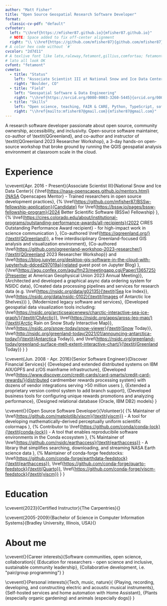 ```yaml
---
author: "Matt Fisher"
title: "Open Source Geospatial Research Software Developer"
format:
  classic-cv-pdf: "default"
cvfooter:
  left: "\\href{https://mfisher87.github.io}{mfisher87.github.io}"
  # NOTE: Space added to fix off-center alignment
  right: "\\ \\href{https://github.com/mfisher87}{github.com/mfisher87}"
# A color hex code without `#`
cvcolor: "2d7d11"
# A texlive font like lato,raleway,fetamont,gillius,comfortaa; fetamont, comfortaa, and
# lato all look OK
cvfont: "fetamont"
cvmeta:
  - title: "Status"
    left: "Associate Scientist III at National Snow and Ice Data Center"
    right: "Boulder, CO"
  - title: "Field"
    left: "Geospatial Software & Data Engineering"
    right: "\\href{https://orcid.org/0000-0003-3260-5445}{orcid.org/0000-0003-3260-5445}"
  - title: "Skills"
    left: "Open science, teaching, FAIR & CARE, Python, TypeScript, software architecture, Linux, containers, CI/CD"
    right: "\\href{mailto:mfisher87@gmail.com}{mfisher87@gmail.com}"
---
```


A research software developer passionate about open source, community ownership, accessibility, and inclusivity.
Open-source software maintainer, co-author of \textit{QGreenland}, and co-author and instructor of \textit{QGreenland 2023 Researcher Workshop},
a 3-day hands-on open-source workshop that broke ground by running the QGIS geospatial analysis environment at classroom scale in the cloud.


# Experience

\cvevent{Apr. 2016 - Present}{Associate Scientist III}{National Snow and Ice Data Center}{
  {\href{https://nasa-openscapes.github.io/mentors.html}{NASA Openscapes Mentor} - Trained researchers in open source development practices},
  {%
    \href{https://github.com/mfisher87/BSSw-fellowship-application}{Candidate}
    for
    \href{https://bssw.io/pages/bssw-fellowship-program}{2024 Better Scientific Software (BSSw) Fellowship}
  },
  {%
    \href{https://cires.colorado.edu/about/institutional-programs/outstanding-performance-awards/all-recipients}{2022 CIRES Outstanding Performance Award recipient}
    - for high-impact work in science communication
  },
  {Co-authored \href{https://qgreenland.org/}{\textit{QGreenland}}, a free interdisciplinary Greenland-focused GIS analysis and visualization environment},
  {Co-authored
    \href{https://github.com/qgreenland-workshop-2023-researcher/}{\textit{QGreenland 2023 Researcher Workshop}}
    and
    \href{https://blog.jupyter.org/desktop-gis-software-in-the-cloud-with-jupyterhub-ddced297019a}{related guest post on Jupyter Blog}
  },
  {\href{https://agu.confex.com/agu/fm23/meetingapp.cgi/Paper/1365725}{Presenter at American Geophysical Union 2023 Annual Meeting}},
  {Architected and developed a graphical async data ordering system for NSIDC data},
  {Created data processing pipelines and services for research data (e.g.
    \href{https://nsidc.org/data/g02135}{\textit{Sea Ice Index}},
    \href{https://nsidc.org/data/nsidc-0102}{\textit{Images of Antarctic Ice Shelves}})
  },
  {Modernized legacy software and services},
  {Developed geospatial data visualization tools including:
    \href{https://nsidc.org/arcticseaicenews/charctic-interactive-sea-ice-graph/}{\textit{ChArctic}},
    \href{https://nsidc.org/apps/aross-leo-map/}{\textit{Arctic Rain on Snow Study Interactive Map}},
    \href{https://nsidc.org/snow-today/snow-viewer}{\textit{Snow Today}},
    \href{http://nsidc.org/greenland-today/2021/01/announcing-antarctica-today/}{\textit{Antarctica Today}},
    and
    \href{https://nsidc.org/greenland-today/greenland-surface-melt-extent-interactive-chart/}{\textit{Greenland Today}}
  }
}

\cvevent{Jun. 2008 - Apr. 2016}{Senior Software Engineer}{Discover Financial Services}{
  {Developed and extended distributed systems on IBM AIX/GPFS and z/OS mainframe infrastructure},
  {Developed
    \href{https://www.discover.com/credit-cards/card-smarts/credit-card-rewards/}{distributed cardmember rewards processing system}
    with dozens of vendor integrations serving >50 million users
  },
  {Extended a proprietary version control system to add branch support},
  {Developed business tools for configuring unique rewards promotions and analyzing performance},
  {Designed relational database (Oracle, IBM DB2) models}
}

\cvevent{}{Open Source Software Developer}{Volunteer}{
  {%
    Maintainer of \href{https://github.com/matplotlib/viscm}{\textit{viscm}}
    - A tool for developing mathematically-derived perceptually uniform scientific colormaps
  },
  {%
    Contributor to \href{https://github.com/conda/conda-lock}{\textit{conda-lock}}
    - A tool that enables reproducibile software environments in the Conda ecosystem
  },
  {%
    Maintainer of \href{https://github.com/nsidc/earthaccess}{\textit{earthaccess}}
    - A library that simplifies searching, downloading, and streaming NASA Earth science data
  },
  {%
    Maintainer of conda-forge feedstocks:
    \href{https://github.com/conda-forge/earthdata-feedstock}{\textit{earthaccess}},
    \href{https://github.com/conda-forge/quarto-feedstock}{\textit{Quarto}},
    \href{https://github.com/conda-forge/viscm-feedstock}{\textit{viscm}}
  }
}


# Education

\cvevent{2023}{Certified Instructor}{The Carpentries}{}

\cvevent{2005-2009}{Bachelor of Science in Computer Information Systems}{Bradley University, Illinois, USA}{}


# About me

\cvevent{}{Career interests}{Software communities, open science, collaboration}{
  {Education for researchers - open science and inclusive, sustainable community leadership},
  {Collaborative development, i.e. "pair/group programming"}
}

\cvevent{}{Personal interests}{Tech, music, nature}{
  {Playing, recording, developing, and constructing electric and acoustic musical instruments},
  {Self-hosted services and home automation with Home Assistant},
  {Plants (especially organic gardening) and animals (especially dogs)}
}
